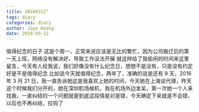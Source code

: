 ```yaml
---
title: 20180312"
tags: diary
categories: diary
author: Jaye Huang
date: 2018-03-12
---
```


值得纪念的日子
这是个周一，正常来说应该是无比的繁忙，因为公司搬迁后的第一天上班，网络没有解决好，导致工作没法开展
就这样给了我偷闲的时间来这里留言，今天有人给我说，我们好像没有什么纪念日，想想不是没有，只是没有约定好是不是值得纪念
比如说今天就值得纪念，两年了，准确的说是还有 9 天，2016 年 3 月 21 日，我一直告诉她这是我喜欢上她的时间，今天她在上海谈代理，昨天这个时候我们分开的，她在深圳机场候机，我在机场外边发呆，第一次她一个人来找我，一直纠结的一个问题就是到底这段情是对是错，今天确定下来就是不会错，以后也不再纠结，拉钩了
